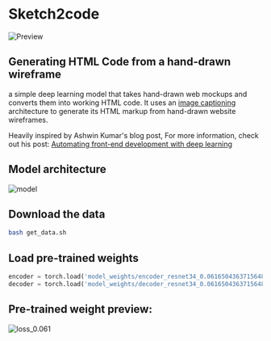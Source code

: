 # Sketch2code

![Preview](https://github.com/ashnkumar/sketch-code/blob/master/header_image.png)

## Generating HTML Code from a hand-drawn wireframe
a simple deep learning model that takes hand-drawn web mockups and converts them into working HTML code. It uses an [image captioning](https://towardsdatascience.com/image-captioning-in-deep-learning-9cd23fb4d8d2) architecture to generate its HTML markup from hand-drawn website wireframes.

Heavily inspired by Ashwin Kumar's blog post, For more information, check out his post: [Automating front-end development with deep learning](https://blog.insightdatascience.com/automated-front-end-development-using-deep-learning-3169dd086e82)

## Model architecture
![model](https://raw.githubusercontent.com/mzbac/sketch2code/master/model_architecture.png)
## Download the data
```bash
bash get_data.sh
```
## Load pre-trained weights
```python
encoder = torch.load('model_weights/encoder_resnet34_0.061650436371564865.pt')
decoder = torch.load('model_weights/decoder_resnet34_0.061650436371564865.pt')
```
## Pre-trained weight preview:

![loss_0.061](https://raw.githubusercontent.com/mzbac/sketch2code/master/image_sketch2code_loss_0.061.png)

